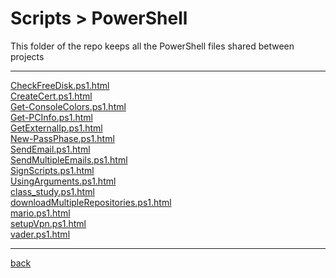 # Scripts > PowerShell
This folder of the repo keeps all the PowerShell files shared between projects

---------------------------
[CheckFreeDisk.ps1.html](CheckFreeDisk.ps1.html)<br>
[CreateCert.ps1.html](CreateCert.ps1.html)<br>
[Get-ConsoleColors.ps1.html](Get-ConsoleColors.ps1.html)<br>
[Get-PCInfo.ps1.html](Get-PCInfo.ps1.html)<br>
[GetExternalIp.ps1.html](GetExternalIp.ps1.html)<br>
[New-PassPhase.ps1.html](New-PassPhase.ps1.html)<br>
[SendEmail.ps1.html](SendEmail.ps1.html)<br>
[SendMultipleEmails.ps1.html](SendMultipleEmails.ps1.html)<br>
[SignScripts.ps1.html](SignScripts.ps1.html)<br>
[UsingArguments.ps1.html](UsingArguments.ps1.html)<br>
[class_study.ps1.html](class_study.ps1.html)<br>
[downloadMultipleRepositories.ps1.html](downloadMultipleRepositories.ps1.html)<br>
[mario.ps1.html](mario.ps1.html)<br>
[setupVpn.ps1.html](setupVpn.ps1.html)<br>
[vader.ps1.html](vader.ps1.html)<br>

---------------------------

[back](../)

